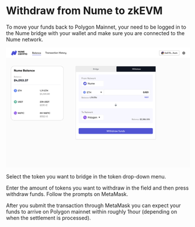 # Withdraw from Nume to zkEVM
To move your funds back to Polygon Mainnet, your need to be logged in to the Nume bridge with your wallet and make sure you are connected to the Nume network.

![Add network](../images/bridge/withdraw.png)

Select the token you want to bridge in the token drop-down menu.

Enter the amount of tokens you want to withdraw in the field and then press withdraw funds. Follow the prompts on MetaMask.

After you submit the transaction through MetaMask you can expect your funds to arrive on Polygon mainnet within roughly 1hour (depending on when the settlement is processed).

